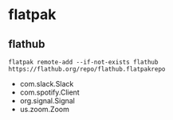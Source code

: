 # flatpak
## flathub
`flatpak remote-add --if-not-exists flathub https://flathub.org/repo/flathub.flatpakrepo`
- com.slack.Slack
- com.spotify.Client
- org.signal.Signal
- us.zoom.Zoom
